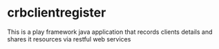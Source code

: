 # crbclientregister
This is a play framework java application that records clients details and shares it resources via restful web services 
